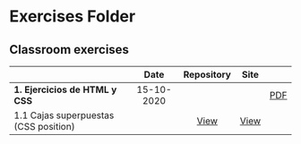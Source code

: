 # Exercises Folder

## Classroom exercises

|                                              |    Date    |     Repository       |       Site          |                  |
|:---------------------------------------------|:----------:|:--------------------:|:-------------------:|:-----------------|
| **1.  Ejercicios de HTML y CSS**             | 15-10-2020 |                      |                     | [PDF][e001-doc]  |
| 1.1   Cajas superpuestas (CSS position)      |            | [View][e001-01-repo] | [View][e001-01-www] |                  |

[e001-doc]:      ./assets/1602839413_ejercicios_html_css.pdf             "Open requirements document"
[e001-01-repo]:  ./css-position-absolute-4-boxes/                        "See exercise sources"
[e001-01-www]:   ./css-position-absolute-4-boxes/solution.html           "See exercise working"
